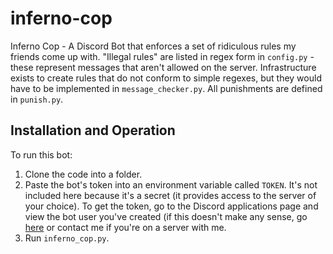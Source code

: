 # inferno-cop
Inferno Cop - A Discord Bot that enforces a set of ridiculous rules my friends come up with. 
"Illegal rules" are listed in regex form in `config.py` - these represent messages that aren't allowed on the server. Infrastructure exists to create rules that do not conform to simple regexes, but they would have to be implemented in `message_checker.py`. All punishments are defined in `punish.py`. 

## Installation and Operation
To run this bot:
1. Clone the code into a folder.
2. Paste the bot's token into an environment variable called `TOKEN`. It's not included here because it's a secret (it provides access to the server of your choice). To get the token, go to the Discord applications page and view the bot user you've created (if this doesn't make any sense, go [here](https://discordpy.readthedocs.io/en/latest/discord.html) or contact me if you're on a server with me. 
3. Run `inferno_cop.py`.
